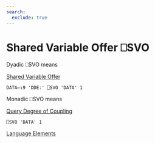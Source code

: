 ```yaml
---
search:
  exclude: true
---
```






<h1 class="heading"><span class="name">Shared Variable Offer</span> <span class="command">⎕SVO</span></h1>


Dyadic ⎕SVO means


[Shared
        Variable Offer
      ](../system-functions/svo.md)
```apl
DATA←⍳9 'DDE:' ⎕SVO 'DATA' 1
```

Monadic ⎕SVO means


[Query
        Degree of Coupling
      ](../system-functions/svo.md)
```apl
⎕SVO 'DATA' 1
```


[Language
        Elements
      ](../system-functions/svo.md)


